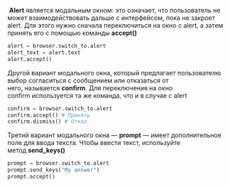  **Alert** является модальным окном: это означает, что пользователь не может взаимодействовать дальше с интерфейсом, пока не закроет alert. Для этого нужно сначала переключиться на окно с alert, а затем принять его с помощью команды **accept()**
```python
alert = browser.switch_to.alert
alert_text = alert.text
alert.accept()
```
Другой вариант модального окна, который предлагает пользователю выбор согласиться с сообщением или отказаться от него, называется **confirm**. Для переключения на окно confirm используется та же команда, что и в случае с alert
```python
confirm = browser.switch_to.alert 
confirm.accept() # Принять
confirm.dismiss() # Отказ
```
Третий вариант модального окна — **prompt** — имеет дополнительное поле для ввода текста. Чтобы ввести текст, используйте метод **send_keys()**
```python
prompt = browser.switch_to.alert 
prompt.send_keys("My answer") 
prompt.accept()
```
